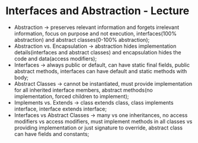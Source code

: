 # Interfaces and Abstraction - Lecture

- Abstraction -> preserves relevant information and forgets irrelevant information, focus on purpose and not execution, interfaces(100% abstraction) and abstract classes(0-100% abstraction);
- Abstraction vs. Encapsulation -> abstraction hides implementation details(interfaces and abstract classes) and encapsulation hides the code and data(access modifiers);
- Interfaces -> always public or default, can have static final fields, public abstract methods, interfaces can have default and static methods with body;
- Abstract Classes -> cannot be instantiated, must provide implementation for all inherited interface members, abstract methods(no implementation, forced children to implement);
- Implements vs. Extends -> class extends class, class implements interface, interface extends interface;
- Interfaces vs Abstract Classes -> many vs one inheritances, no access modifiers vs access modifiers, must implement methods in all classes vs providing implementation or just signature to override, abstract class can have fields and constants;
